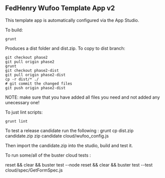 FedHenry Wufoo Template App v2
-------------------------------
This template app is automatically configured via the App Studio.

To build:

    grunt

Produces a dist folder and dist.zip. To copy to dist branch:

    git checkout phase2
    git pull origin phase2
    grunt
    git checkout phase2-dist
    git pull origin phase2-dist
    cp -r dist/* ./
    # git commit the changed files
    git push origin phase2-dist

NOTE: make sure that you have added all files you need and not added any 
unecessary one!

To just lint scripts:

    grunt lint

To test a release candidate run the following : 
   grunt
   cp dist.zip candidate.zip
   zip candidate cloud/wufoo_config.js

Then import the candidate.zip into the studio, build and test it.

To run some/all of the buster cloud tests :

   reset && clear && buster test --node
   reset && clear && buster test --test cloud/spec/GetFormSpec.js 